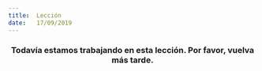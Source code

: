 ```yaml
---
title:  Lección
date:   17/09/2019
---
```


### <center>Todavía estamos trabajando en esta lección. Por favor, vuelva más tarde.</center>